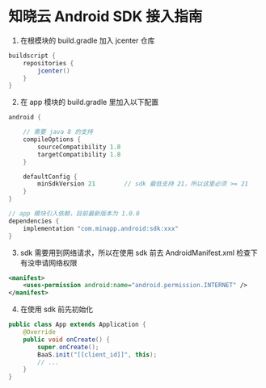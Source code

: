 ﻿# 知晓云 Android SDK 接入指南

1. 在根模块的 build.gradle 加入 jcenter 仓库

```gradle
buildscript {
    repositories {
        jcenter()   
    }
}
```

2. 在 app 模块的 build.gradle 里加入以下配置

```gradle
android {

    // 需要 java 8 的支持
    compileOptions {
        sourceCompatibility 1.8
        targetCompatibility 1.8
    }

    defaultConfig {
        minSdkVersion 21        // sdk 最低支持 21，所以这里必须 >= 21
    }
}

// app 模块引入依赖，目前最新版本为 1.0.0
dependencies {
    implementation "com.minapp.android:sdk:xxx"
}
```

3. sdk 需要用到网络请求，所以在使用 sdk 前去 AndroidManifest.xml 检查下有没申请网络权限

```xml
<manifest>
    <uses-permission android:name="android.permission.INTERNET" />
</manifest>
```

4. 在使用 sdk 前先初始化
```java
public class App extends Application {
    @Override
    public void onCreate() {
        super.onCreate();
        BaaS.init("[[client_id]]", this);
        // ...
    }
}
```